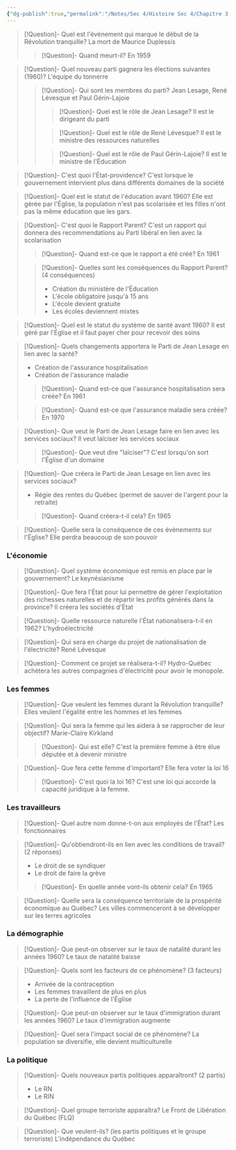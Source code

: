 ```yaml
---
{"dg-publish":true,"permalink":"/Notes/Sec 4/Histoire Sec 4/Chapitre 3：La modernisation du Québec et la révolution tranquille (1945 - 1980)/Dossier 2：La Révolution tranquille et ses effets (1960-1970/"}
---
```



>[!Question]- Quel est l'évènement qui marque le début de la Révolution tranquille?
>La mort de Maurice Duplessis
>>[!Question]- Quand meurt-il?
>>En 1959

>[!Question]- Quel nouveau parti gagnera les élections suivantes (1960)?
>L'équipe du tonnerre
>>[!Question]- Qui sont les membres du parti?
>>Jean Lesage, René Lévesque et Paul Gérin-Lajoie
>>>[!Question]- Quel est le rôle de Jean Lesage?
>>>Il est le dirigeant du parti
>>
>>>[!Question]- Quel est le rôle de René Lévesque?
>>>Il est le ministre des ressources naturelles
>>
>>>[!Question]- Quel est le rôle de Paul Gérin-Lajoie?
>>>Il est le ministre de l'Éducation


>[!Question]- C'est quoi l'État-providence?
>C'est lorsque le gouvernement intervient plus dans différents domaines de la société


>[!Question]- Quel est le statut de l'éducation avant 1960?
>Elle est gérée par l'Église, la population n'est pas scolarisée et les filles n'ont pas la même éducation que les gars.

>[!Question]- C'est quoi le Rapport Parent?
>C'est un rapport qui donnera des recommendations au Parti libéral en lien avec la scolarisation
>
>>[!Question]- Quand est-ce que le rapport a été créé?
>>En 1961
>
>>[!Question]- Quelles sont les conséquences du Rapport Parent? (4 conséquences)
>>- Création du ministère de l'Éducation
>>- L'école obligatoire jusqu'à 15 ans
>>- L'école devient gratuite
>>- Les écoles deviennent mixtes


>[!Question]- Quel est le statut du système de santé avant 1960?
>Il est géré par l'Église et il faut payer cher pour recevoir des soins

>[!Question]- Quels changements apportera le Parti de Jean Lesage en lien avec la santé?
>- Création de l'assurance hospitalisation
>- Création de l'assurance maladie
>
>>[!Question]- Quand est-ce que l'assurance hospitalisation sera créée?
>>En 1961
>
>>[!Question]- Quand est-ce que l'assurance maladie sera créée?
>>En 1970


>[!Question]- Que veut le Parti de Jean Lesage faire en lien avec les services sociaux?
>Il veut laïciser les services sociaux
>>[!Question]- Que veut dire "laïciser"?
>>C'est lorsqu'on sort l'Église d'un domaine

>[!Question]- Que créera le Parti de Jean Lesage en lien avec les services sociaux?
>- Régie des rentes du Québec (permet de sauver de l'argent pour la retraite)
>>[!Question]- Quand créera-t-il cela?
>>En 1965


>[!Question]- Quelle sera la conséquence de ces évènements sur l'Église?
>Elle perdra beaucoup de son pouvoir


### L'économie

>[!Question]- Quel système économique est remis en place par le gouvernement?
>Le keynésianisme

>[!Question]- Que fera l'État pour lui permettre de gérer l'exploitation des richesses naturelles et de répartir les profits générés dans la province?
>Il créera les sociétés d'État

>[!Question]- Quelle ressource naturelle l'État nationalisera-t-il en 1962?
>L'hydroélectricité

>[!Question]- Qui sera en charge du projet de nationalisation de l'électricité?
>René Lévesque

>[!Question]- Comment ce projet se réalisera-t-il?
>Hydro-Québec achètera les autres compagnies d'électricité pour avoir le monopole.

### Les femmes

>[!Question]- Que veulent les femmes durant la Révolution tranquille?
>Elles veulent l'égalité entre les hommes et les femmes

>[!Question]- Qui sera la femme qui les aidera à se rapprocher de leur objectif?
>Marie-Claire Kirkland
>>[!Question]- Qui est elle?
>>C'est la première femme à être élue députée et à devenir ministre

>[!Question]- Que fera cette femme d'important?
>Elle fera voter la loi 16
>>[!Question]- C'est quoi la loi 16?
>>C'est une loi qui accorde la capacité juridique à la femme.


### Les travailleurs

>[!Question]- Quel autre nom donne-t-on aux employés de l'État?
>Les fonctionnaires

>[!Question]- Qu'obtiendront-ils en lien avec les conditions de travail? (2 réponses)
>- Le droit de se syndiquer
>- Le droit de faire la grève
>>[!Question]- En quelle année vont-ils obtenir cela?
>>En 1965
>>


>[!Question]- Quelle sera la conséquence territoriale de la prospérité économique au Québec?
>Les villes commenceront à se développer sur les terres agricoles


### La démographie

>[!Question]- Que peut-on observer sur le taux de natalité durant les années 1960?
>Le taux de natalité baisse

>[!Question]- Quels sont les facteurs de ce phénomène? (3 facteurs)
>- Arrivée de la contraception
>- Les femmes travaillent de plus en plus
>- La perte de l'influence de l'Église


>[!Question]- Que peut-on observer sur le taux d'immigration durant les années 1960?
>Le taux d'immigration augmente

>[!Question]- Quel sera l'impact social de ce phénomène?
>La population se diversifie, elle devient multiculturelle


### La politique

>[!Question]- Quels nouveaux partis politiques apparaîtront? (2 partis)
>- Le RN
>- Le RIN

>[!Question]- Quel groupe terroriste apparaîtra?
>Le Front de Libération du Québec (FLQ)

>[!Question]- Que veulent-ils? (les partis politiques et le groupe terroriste)
>L'indépendance du Québec

